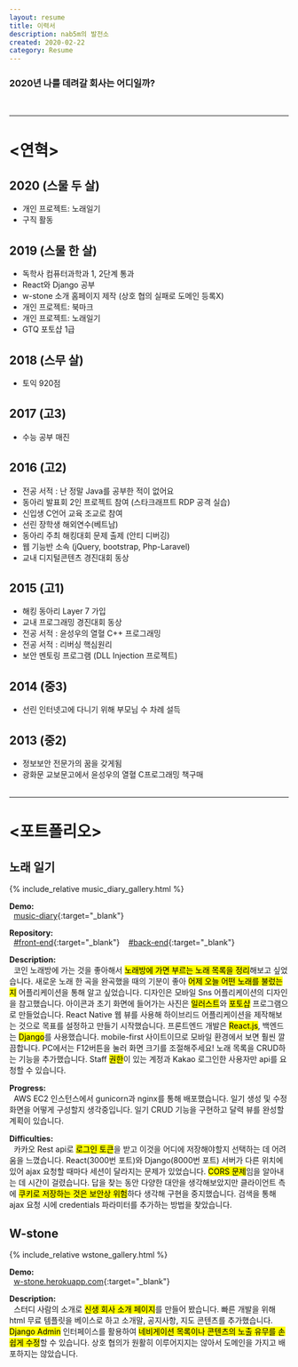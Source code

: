 ```yaml
---
layout: resume
title: 이력서
description: nab5m의 발전소
created: 2020-02-22
category: Resume
---
```


### 2020년 나를 데려갈 회사는 어디일까?
<br/>
<hr/>

# <연혁>

## 2020 (스물 두 살)
- 개인 프로젝트: 노래일기
- 구직 활동

## 2019 (스물 한 살)
- 독학사 컴퓨터과학과 1, 2단계 통과
- React와 Django 공부
- w-stone 소개 홈페이지 제작 (상호 협의 실패로 도메인 등록X)
- 개인 프로젝트: 북마크
- 개인 프로젝트: 노래일기
- GTQ 포토샵 1급

## 2018 (스무 살)
- 토익 920점

## 2017 (고3)
- 수능 공부 매진

## 2016 (고2)
- 전공 서적 : 난 정말 Java를 공부한 적이 없어요
- 동아리 발표회 2인 프로젝트 참여 (스타크래프트 RDP 공격 실습)
- 신입생 C언어 교육 조교로 참여
- 선린 장학생 해외연수(베트남)
- 동아리 주최 해킹대회 문제 출제 (안티 디버깅)
- 웹 기능반 소속 (jQuery, bootstrap, Php-Laravel)
- 교내 디지털콘텐츠 경진대회 동상

## 2015 (고1)
- 해킹 동아리 Layer 7 가입
- 교내 프로그래밍 경진대회 동상
- 전공 서적 : 윤성우의 열혈 C++ 프로그래밍
- 전공 서적 : 리버싱 핵심원리
- 보안 멘토링 프로그램 (DLL Injection 프로젝트)

## 2014 (중3)
- 선린 인터넷고에 다니기 위해 부모님 수 차례 설득

## 2013 (중2)
- 정보보안 전문가의 꿈을 갖게됨
- 광화문 교보문고에서 윤성우의 열혈 C프로그래밍 책구매
<br/><br/>
<hr/>

# <포트폴리오>

## 노래 일기

{% include_relative music_diary_gallery.html %}

**Demo:**<br/> 
&nbsp;&nbsp;[music-diary](http://ec2-15-165-171-10.ap-northeast-2.compute.amazonaws.com/){:target="_blank"} <br/>

**Repository:**<br/>
&nbsp;&nbsp;[#front-end](https://github.com/nab5m/music-diary-frontend){:target="_blank"}&nbsp;&nbsp;&nbsp;&nbsp;[#back-end](https://github.com/nab5m/music-diary-backend){:target="_blank"} <br/>


**Description:** <br/> 
&nbsp;&nbsp;코인 노래방에 가는 것을 좋아해서 <mark>노래방에 가면 부르는 노래 목록을 정리</mark>해보고 싶었습니다. 새로운 노래 한 곡을 완곡했을 때의 기분이 좋아 <mark>어제 오늘 어떤 노래를 불렀는지</mark> 어플리케이션을 통해 알고 싶었습니다. 디자인은 모바일 Sns 어플리케이션의 디자인을 참고했습니다. 아이콘과 초기 화면에 들어가는 사진은 <mark>일러스트</mark>와 <mark>포토샵</mark> 프로그램으로 만들었습니다. React Native 웹 뷰를 사용해 하이브리드 어플리케이션을 제작해보는 것으로 목표를 설정하고 만들기 시작했습니다. 프론트엔드 개발은 <mark>React.js</mark>, 백엔드는 <mark>Django</mark>를 사용했습니다. mobile-first 사이트이므로 모바일 환경에서 보면 훨씬 깔끔합니다. PC에서는 F12버튼을 눌러 화면 크기를 조절해주세요! 노래 목록을 CRUD하는 기능을 추가했습니다. Staff <mark>권한</mark>이 있는 계정과 Kakao 로그인한 사용자만 api를 요청할 수 있습니다.

**Progress:** <br/>
&nbsp;&nbsp;AWS EC2 인스턴스에서 gunicorn과 nginx를 통해 배포했습니다. 일기 생성 및 수정 화면을 어떻게 구성할지 생각중입니다. 일기 CRUD 기능을 구현하고 달력 뷰를 완성할 계획이 있습니다.

**Difficulties:** <br/>
&nbsp;&nbsp;카카오 Rest api로 <mark>로그인 토큰</mark>을 받고 이것을 어디에 저장해야할지 선택하는 데 어려움을 느꼈습니다. React(3000번 포트)와 Django(8000번 포트) 서버가 다른 위치에 있어 ajax 요청할 때마다 세션이 달라지는 문제가 있었습니다. <mark>CORS 문제</mark>임을 알아내는 데 시간이 걸렸습니다. 답을 찾는 동안 다양한 대안을 생각해보았지만 클라이언트 측에 <mark>쿠키로 저장하는 것은 보안상 위험</mark>하다 생각해 구현을 중지했습니다. 검색을 통해 ajax 요청 시에 credentials 파라미터를 추가하는 방법을 찾았습니다.

## W-stone

{% include_relative wstone_gallery.html %}

**Demo:**<br/> 
&nbsp;&nbsp;[w-stone.herokuapp.com](https://w-stone.herokuapp.com/){:target="_blank"} <br/>

**Description:** <br/>
&nbsp;&nbsp;스터디 사람의 소개로 <mark>신생 회사 소개 페이지</mark>를 만들어 봤습니다. 빠른 개발을 위해 html 무료 템플릿을 베이스로 하고 소개말, 공지사항, 지도 콘텐츠를 추가했습니다. <mark>Django Admin</mark> 인터페이스를 활용하여 <mark>네비게이션 목록이나 콘텐츠의 노출 유무를 손쉽게 수정</mark>할 수 있습니다. 상호 협의가 원활히 이루어지지는 않아서 도메인을 가지고 배포하지는 않았습니다.